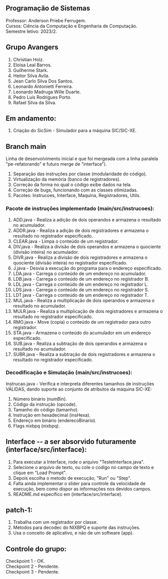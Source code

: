 ## Programação de Sistemas
Professor: Anderson Priebe Ferrugem. </br>
Cursos: Ciência da Computação e Engenharia de Computação. </br>
Semestre letivo: 2023/2. </br>

## Grupo Avangers
1. Christian Holz.
2. Eloisa Leal Barros.
3. Guilherme Stark.
4. Heitor Silva Avila.
5. Jean Carlo Silva Dos Santos.
6. Leonardo Antonietti Ferreira.
7. Leonardo Madruga Wille Duarte.
8. Pedro Luis Rodrigues Porto.
9. Rafael Silva da Silva.

## Em andamento:
1. Criação do SicSim - Simulador para a máquina SIC/SIC-XE.

## Branch main 
Linha de desenvolvimento inicial e que foi mergeada com a linha paralela "pe-refatorando" e futuro merge de "interface").
1. Separação das instruções por classe (modularidade do código).
2. Virtualização da memória (banco de registradores).
3. Correção da forma no qual o código exibe dados na tela.
4. Correção de bugs, funcionando com as classes otimizadas.
5. Pacotes: Instrucoes, Interface, Maquina, Registradores, Utils.

### Pacote de instruções implementado (main/src/instrucoes):
1. ADD.java - Realiza a adição de dois operandos e armazena o resultado no acumulador.
2. ADDR.java - Realiza a adição de dois registradores e armazena o resultado no registrador especificado.
3. CLEAR.java - Limpa o conteúdo de um registrador.
4. DIV.java - Realiza a divisão de dois operandos e armazena o quociente (divisão inteira) no acumulador.
5. DIVR.java - Realiza a divisão de dois registradores e armazena o quociente (divisão inteira) no registrador especificado.
6. J.java - Desvia a execução do programa para o endereço especificado.
7. LDA.java - Carrega o conteúdo de um endereço no acumulador.
8. LDB.java - Carrega o conteúdo de um endereço no registrador B.
9. LDL.java - Carrega o conteúdo de um endereço no registrador L.
10. LDS.java - Carrega o conteúdo de um endereço no registrador S.
11. LDT.java - Carrega o conteúdo de um endereço no registrador T.
12. MUL.java - Realiza a multiplicação de dois operandos e armazena o resultado no acumulador.
13. MULR.java - Realiza a multiplicação de dois registradores e armazena o resultado no registrador especificado.
14. RMO.java - Move (copia) o conteúdo de um registrador para outro registrador.
15. STA.java - Armazena o conteúdo do acumulador em um endereço especificado.
16. SUB.java - Realiza a subtração de dois operandos e armazena o resultado no acumulador.
17. SUBR.java - Realiza a subtração de dois registradores e armazena o resultado no registrador especificado.

### Decodificação e Simulação (main/src/instrucoes):
Instrucao.java - Verifica e interpreta diferentes tamanhos de instruções VÁLIDAS, dando suporte ao conjunto de atributos da máquina SIC-XE:
1. Número binário (numBin).
2. Código da instrução (opcode).
3. Tamanho do código (tamanho).
4. Instrução em hexadecimal (insHexa).
5. Endereço em binário (enderecoBinario).
6. Flags nixbpq (nixbpq).

## Interface -- a ser absorvido futuramente (interface/src/interface):
1. Para executar a Interface, rode o arquivo "TesteInterface.java".
2. Selecione o arquivo de texto, ou cole o codigo no campo de texto e clique em "Load Prompt".
3. Depois escolha o metodo de execução, "Run" ou "Step".
4. Falta ainda implementar o slider para controle da velocidade de execução, bem como dispor as informações nos devidos campos.
5. README.md específico em (interface/src/interface).

## patch-1:
1. Trabalha com um registrador por classe.
2. Métodos para decodec do NIXBPQ e suporte das instruções.
3. Usa o conceito de aplicativo, e não de um software (app).

## Controle do grupo:
Checkpoint 1 - OK. </br>
Checkpoint 2 - Pendente. </br>
Checkpoint 3 - Pendente. </br>

<!-- Última modificação: 10/01/2024 -->

